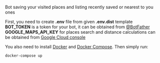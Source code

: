 Bot saving your visited places and listing recently saved or nearest to you ones

First, you need to create <b>.env</b> file from given <b>.env.dist</b> template <br/>
<b>BOT_TOKEN</b> is a token for your bot, it can be obtained from
[@BotFather](https://t.me/BotFather) <br/>
<b>GOOGLE_MAPS_API_KEY</b> for places search and distance calculations can be obtained from
[Google Cloud console](https://console.cloud.google.com)

You also need to install [Docker](https://docs.docker.com/get-docker/)
and [Docker Compose](https://docs.docker.com/compose/install/).
Then simply run:
```
docker-compose up
```

